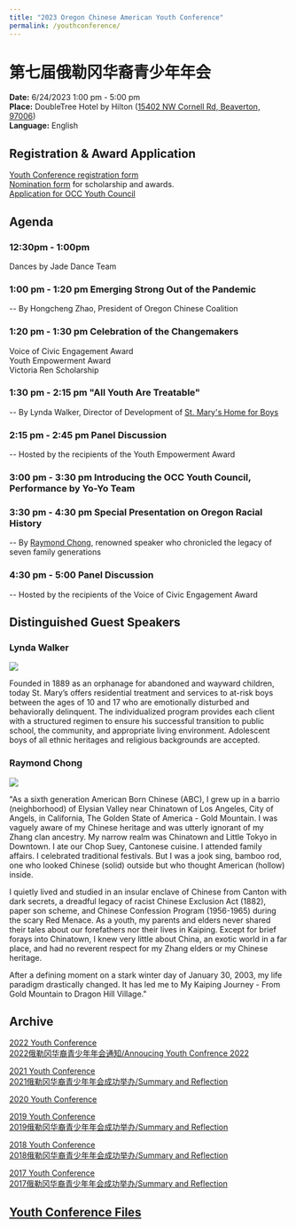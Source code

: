 ```yaml
---
title: "2023 Oregon Chinese American Youth Conference"
permalink: /youthconference/
---
```


# 第七届俄勒冈华裔青少年年会

**Date:** 6/24/2023 1:00 pm - 5:00 pm  
**Place:** DoubleTree Hotel by Hilton ([15402 NW Cornell Rd, Beaverton, 97006](https://goo.gl/maps/XNov3hTvDTN2))  
**Language:** English  

## Registration & Award Application

[Youth Conference registration form](https://docs.google.com/forms/d/e/1FAIpQLSeSSDTPGiyHgZ2CmYjjpXz7SlZvqoqpYTIdMOnCIHzdFsBRZA/viewform?usp=sf_link)  
[Nomination form](https://docs.google.com/forms/d/e/1FAIpQLSfQRyJHdDFVPnelnzQpe8xVH2n0A8AsvoNi7VqHrCHFtCS4vg/viewform?c=0&w=1) for scholarship and awards.  
[Application for OCC Youth Council](https://docs.google.com/forms/d/e/1FAIpQLSdctwF7MalIH_v_ne-_8e4V7NsYEw-VS6L_3Gft3t0w7STV4g/viewform?usp=sf_link)  

## Agenda

### 12:30pm - 1:00pm

Dances by Jade Dance Team

### 1:00 pm - 1:20 pm Emerging Strong Out of the Pandemic

-- By Hongcheng Zhao, President of Oregon Chinese Coalition

### 1:20 pm - 1:30 pm Celebration of the Changemakers

Voice of Civic Engagement Award  
Youth Empowerment Award  
Victoria Ren Scholarship  

### 1:30 pm - 2:15 pm "All Youth Are Treatable"

-- By Lynda Walker, Director of Development of [St. Mary's Home for Boys](http://www.stmaryshomeforboys.org/)

### 2:15 pm - 2:45 pm Panel Discussion

-- Hosted by the recipients of the Youth Empowerment Award

### 3:00 pm - 3:30 pm Introducing the OCC Youth Council, Performance by Yo-Yo Team

### 3:30 pm - 4:30 pm Special Presentation on Oregon Racial History

-- By [Raymond Chong](https://www.mychinaroots.com/samples/zhang-odyssey/#140), renowned speaker who chronicled the legacy of seven family generations

### 4:30 pm - 5:00 Panel Discussion

-- Hosted by the recipients of the Voice of Civic Engagement Award

## Distinguished Guest Speakers

### Lynda Walker

<p><img src="https://res.cloudinary.com/dhngj18do/image/upload/f_auto,q_auto/v1/images/activities/lynda_walker1"></p>

Founded in 1889 as an orphanage for abandoned and wayward children, today St. Mary’s offers residential treatment and services to at-risk boys between the ages of 10 and 17 who are emotionally disturbed and behaviorally delinquent.  The individualized program provides each client with a structured regimen to ensure his successful transition to public school, the community, and appropriate living environment. Adolescent boys of all ethnic heritages and religious backgrounds are accepted.

### Raymond Chong

<p><img src="https://res.cloudinary.com/dhngj18do/image/upload/f_auto,q_auto/v1/images/activities/raymond_chong"></p>

"As a sixth generation American Born Chinese (ABC), I grew up in a barrio (neighborhood) of Elysian Valley near Chinatown of Los Angeles, City of Angels, in California, The Golden State of America - Gold Mountain. I was vaguely aware of my Chinese heritage and was utterly ignorant of my Zhang clan ancestry. My narrow realm was Chinatown and Little Tokyo in Downtown. I ate our Chop Suey, Cantonese cuisine. I attended family affairs. I celebrated traditional festivals. But I was a jook sing, bamboo rod, one who looked Chinese (solid) outside but who thought American (hollow) inside.

I quietly lived and studied in an insular enclave of Chinese from Canton with dark secrets, a dreadful legacy of racist Chinese Exclusion Act (1882), paper son scheme, and Chinese Confession Program (1956-1965) during the scary Red Menace. As a youth, my parents and elders never shared their tales about our forefathers nor their lives in Kaiping. Except for brief forays into Chinatown, I knew very little about China, an exotic world in a far place, and had no reverent respect for my Zhang elders or my Chinese heritage.

After a defining moment on a stark winter day of January 30, 2003, my life paradigm drastically changed. It has led me to My Kaiping Journey - From Gold Mountain to Dragon Hill Village."

## Archive

[2022 Youth Conference](http://pdxchinese.org/youthconference/youth_conference_2022/)  
[2022俄勒冈华裔青少年年会通知/Annoucing Youth Confrence 2022](http://pdxchinese.org/youth_conference_2022/)  

[2021 Youth Conference](http://pdxchinese.org/youthconference/youth_conference_2021/)  
[2021俄勒冈华裔青少年年会成功举办/Summary and Reflection](http://pdxchinese.org/youth-conference-2021/)  

[2020 Youth Conference](http://pdxchinese.org/youthconference/youth_conference_2020/)  

[2019 Youth Conference](http://pdxchinese.org/youthconference/youth_conference_2019/)  
[2019俄勒冈华裔青少年年会成功举办/Summary and Reflection](http://pdxchinese.org/youth-conference-2019/)  

[2018 Youth Conference](http://pdxchinese.org/youthconference/youth_conference_2018/)  
[2018俄勒冈华裔青少年年会成功举办/Summary and Reflection](http://pdxchinese.org/youth-conference-2018/)  

[2017 Youth Conference](http://pdxchinese.org/youthconference/youth_conference_2017/)  
[2017俄勒冈华裔青少年年会成功举办/Summary and Reflection](http://pdxchinese.org/youth-conference-2017/)  

## [Youth Conference Files](http://pdxchinese.org/resources/benefits_resources/youthresource/)
